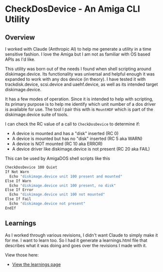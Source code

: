 # CheckDosDevice - An Amiga CLI Utility

## Overview

I worked with Claude (Anthropic AI) to help me generate a utility in a time
sensitive fashion. I love the Amiga but I am not as familiar with OS based 
APIs as I'd like. 

This utility was born out of the needs I found when shell scripting around
diskimage.device. Its functionality was universal and helpful enough it was
expanded to work with any dos device (in theory). I have tested it with
trackdisk.device, scsi.device and uaehf.device, as well as its intended 
target diskimage.device.

It has a few modes of operation. Since it is intended to help with scripting,
its primary purpose is to help me identify which unit number of a dos driver
is available for use. The tool I pair this with is `MountHDF` which is part
of the diskimage.device suite of tools.

I can check the RC value of a call to `CheckDosDevice` to determine if:

 * A device is mounted and has a "disk" inserted (RC 0)
 * A device is mounted but has no "disk" inserted (RC 5 aka WARN)
 * A device is NOT mounted (RC 10 aka ERROR)
 * A device driver like diskimage.device is not present (RC 20 aka FAIL)

This can be used by AmigaDOS shell scripts like this

```sh
CheckDosDevice 100 Quiet
If Not Warn
  Echo "diskimage.device unit 100 present and mounted"
Else If Warn
  Echo "diskimage.device unit 100 present, no disk"
Else If Error
  Echo "diskimage.device unit 100 not mounted"
Else If Fail
  Echo "diskimage.device not present"
EndIf
```

## Learnings

As I worked through various revisions, I didn't want Claude to simply make
it for me. I want to learn too. So I had it generate a learnings.html file
that describes what it was doing and goes over the revisions I made with it.

View those here:
 * [View the learnings page](https://htmlpreview.github.io/?https://github.com/nyteshade/nea-check-dos-device/blob/main/learnings/learnings.html)

